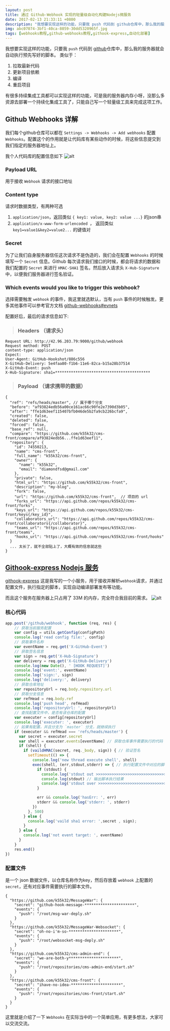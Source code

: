 ```yaml
---
layout: post
title: 通过 Github-Webhook 实现的轻量级自动化构建Nodejs微服务
date: 2017-02-13 21:33:11 +0800
description: "我想要实现这样的功能，只要我 push 代码到 github仓库中，那么我的服务器就会自动执行预先写好的脚本。 类似于：  拉取最新代码 更新项目依赖 编译 重启项目 有很多持续集成工具都可以实现这样的功能，可是我的服务器内存小呀，没那么多资源去部署一个持续化集成工具了，只能自己写一个轻量级工具来完成这项工作。  Github Webhooks 详解  我们每个github仓库可以都在 Settings -> Webhooks -> Add webhooks 配置 Webhooks。配置这个的作用就是让代码库有某些动作的时候，将这些信息提交到我们指定的服务器地址上。  我个人代码库的配置信息如"
img: abc07074-3bf1-40ca-8059-30dd5320965f.jpg
tags: [webhooks教程,github-webhooks教程,githook-express,自动化部署]
---
```


我想要实现这样的功能，只要我 `push` 代码到 [github](https://github.com/k55k32/cms-front)仓库中，那么我的服务器就会自动执行预先写好的脚本。
类似于：
1. 拉取最新代码
2. 更新项目依赖
3. 编译
4. 重启项目

有很多持续集成工具都可以实现这样的功能，可是我的服务器内存小呀，没那么多资源去部署一个持续化集成工具了，只能自己写一个轻量级工具来完成这项工作。

## Github Webhooks 详解
我们每个github仓库可以都在  `Settings -> Webhooks -> Add webhooks` 配置 `Webhooks`。配置这个的作用就是让代码库有某些动作的时候，将这些信息提交到我们指定的服务器地址上。

我个人代码库的配置信息如下
![alt]({{site.baseurl}}/assets/img/ccab3b20-1528-42bd-a70b-65b3414f0350d)

### Payload URL
用于接收 `Webhook` 请求的接口地址

### Content type
请求时数据类型，有两种可选
1. `application/json`，返回类似 `{ key1: value, key2: value ...}`  的json串
2. `application/x-www-form-urlencoded `， 返回类似 `key1=value1&key2=value2...` 的键值对

### Secret
为了让我们自身服务器信任这次请求不是伪造的，我们会在配置 `Webhooks` 的时候填写一个 `Secret` 信息。Github 每次请求我们接口的时候，都会将请求的数据和我们配置的 `Secret` 来进行 `HMAC-SHA1` 签名，然后放入请求头 `X-Hub-Signature` 中，以便我们服务器进行签名验证。

### Which events would you like to trigger this webhook?
选择需要触发 `webhook` 的事件，我这里就选默认，当有 `push` 事件的时候触发。更多其他事件可以参考官方文档 [github-webhooks#evnets](https://developer.github.com/webhooks/#events)

配置好后，最后的请求信息如下:
>### Headers （请求头）
```
Request URL: http://42.96.203.79:9000/github/webhook
Request method: POST
content-type: application/json
Expect:
User-Agent: GitHub-Hookshot/886c556
X-GitHub-Delivery: 5e4faa80-f1b6-11e6-82ca-b15a28b37514
X-GitHub-Event: push
X-Hub-Signature: sha1=******************************************
```
> ### Payload （请求携带的数据）
```
{
  "ref": "refs/heads/master", // 属于哪个分支
  "before": "af93824edb56a00ce161ac66c90fe2e7390d3b05",
  "after": "ffe1d63eef115407bfb046de5b2fa9cb226bcfa9",
  "created": false,
  "deleted": false,
  "forced": false,
  "base_ref": null,
  "compare": "https://github.com/k55k32/cms-front/compare/af93824edb56...ffe1d63eef11",
  "repository": {
    "id": 74550213,
    "name": "cms-front",
    "full_name": "k55k32/cms-front",
    "owner": {
      "name": "k55k32",
      "email": "diamondfsd@gmail.com"
    },
    "private": false,
    "html_url": "https://github.com/k55k32/cms-front",
    "description": "my-blog",
    "fork": false,
    "url": "https://github.com/k55k32/cms-front",  // 项目的 url
    "forks_url": "https://api.github.com/repos/k55k32/cms-front/forks",
    "keys_url": "https://api.github.com/repos/k55k32/cms-front/keys{/key_id}",
    "collaborators_url": "https://api.github.com/repos/k55k32/cms-front/collaborators{/collaborator}",
    "teams_url": "https://api.github.com/repos/k55k32/cms-front/teams",
    "hooks_url": "https://api.github.com/repos/k55k32/cms-front/hooks"
  }
  ... 太长了，就不全部贴上了，大概有效的信息就这些
}
```

## [Githook-express  Nodejs 服务](https://github.com/k55k32/githook-express)
[githook-express](https://github.com/k55k32/githook-express) 这是我写的一个小服务，用于接收并解析`webhook`请求，并通过配置文件，执行指定的脚本，实现自动编译部署发布等功能。

而且这个服务在服务器上只占用了 33M 的内存，完全符合我目前的需求。
![alt]({{site.baseurl}}/assets/img/df49f0c9-3f15-46df-bcca-792d66c67627f)

### 核心代码
```js
app.post('/github/webhook', function (req, res) {
    // 获取当前服务配置
    var config = utils.getConfig(configPath)
    console.log('read config file:', config)
    // 获取事件名称
    var eventName = req.get('X-GitHub-Event')
    // 获取签名信息
    var sign = req.get('X-Hub-Signature')
    var delivery = req.get('X-GitHub-Delivery')
    console.log(new Date(), ' [HOOK REQUEST]')
    console.log('event:', eventName)
    console.log('sign:', sign)
    console.log('delivery:', delivery)
    // 获取仓库地址
    var repositoryUrl = req.body.repository.url
    // 获取分支信息
    var refHead = req.body.ref
    console.log('push head', refHead)
    console.log('repositoryUrl: ', repositoryUrl)
    // 查找配置文件中，是否有该仓库的配置
    var executer = config[repositoryUrl]
    console.log('executer: ', executer)
    // 如果有配置，并且分支为 `master` 分支，就继续执行
    if (executer && refHead === 'refs/heads/master') {
      var secret = executer.secret
      var shell = executer.events[eventName] // 获取仓库事件需要执行的代码
      if (shell) {
        if (vaildHMAC(secret, req._body, sign)) { // 验证签名
          setTimeout(() => {
            console.log('new thread execute shell', shell)
            exec(shell, (err,stdout,stderr) => { // 执行配置文件中对应的脚本
              if (stdout) {
                console.log('stdout out >>>>>>>>>>>>>>>>>>>>>>>>>>>>>>>>>>>')
                console.log(stdout) // 输出脚本执行结果
                console.log('stdout over >>>>>>>>>>>>>>>>>>>>>>>>>>>>>>>>>>')
              }

              err && console.log('hasErr: ', err)
              stderr && console.log('stderr: ', stderr)
            })
          }, 500)
        } else {
          console.log('vaild sha1 error: ',secret , sign);
        }
      } else {
        console.log('not event target: ', eventName)
      }
    }
    res.end()
})
```

### 配置文件
是一个 json 数据文件，以仓库名称作为key，然后存放着 `webhook` 上配置的 `secret`，还有对应事件需要执行的脚本文件。
```
{
  "https://github.com/k55k32/MessageWar": {
    "secret": "github-hook-message-**********************",
    "events": {
      "push": "/root/msg-war-deply.sh"
    }
  },
  "https://github.com/k55k32/MessageWar-Websocket": {
    "secret": "oh-no-i'm-so-**********************",
    "events": {
      "push": "/root/websocket-msg-deply.sh"
    }
  },
  "https://github.com/k55k32/cms-admin-end": {
    "secret": "we-are-both-y**********************",
    "events": {
      "push": "/root/repositories/cms-admin-end/start.sh"
    }
  },
  "https://github.com/k55k32/cms-front": {
    "secret": "ihave-no-idea-**********************",
    "events": {
      "push": "/root/repositories/cms-front/start.sh"
    }
  }
}
```
这里就是介绍了一下 `Webhooks` 在实际当中的一个简单应用，有更多想法，大家可以交流交流。